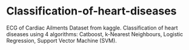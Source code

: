 # Classification-of-heart-diseases
ECG of Cardiac Ailments Dataset from kaggle. Classification of heart diseases using 4 algorithms: Catboost, k-Nearest Neighbours, Logistic Regression, Support Vector Machine (SVM).
